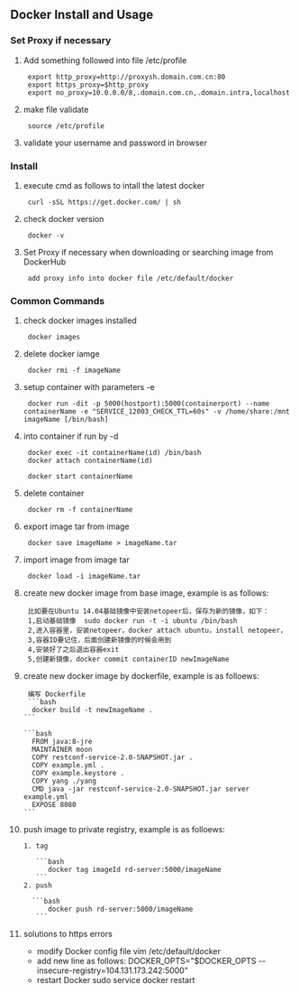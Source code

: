 ## Docker Install and Usage

### Set Proxy if necessary
 1. Add something followed into file /etc/profile
     
         export http_proxy=http://proxysh.domain.com.cn:80
         export https_proxy=$http_proxy
         export no_proxy=10.0.0.0/8,.domain.com.cn,.domain.intra,localhost       
 2. make file validate
 
         source /etc/profile        
 3. validate your username and password in browser

### Install
 1. execute cmd as follows to intall the latest docker
 
         curl -sSL https://get.docker.com/ | sh        
 2. check docker version
 
         docker -v       
 3. Set Proxy if necessary when downloading or searching image from DockerHub
 
         add proxy info into docker file /etc/default/docker
        
### Common Commands
 1. check docker images installed
 
         docker images
 2. delete docker iamge
 
         docker rmi -f imageName
        
 3. setup container with parameters -e
 
         docker run -dit -p 5000(hostport):5000(containerport) --name containerName -e "SERVICE_12003_CHECK_TTL=60s" -v /home/share:/mnt imageName [/bin/bash]
        
 4. into container if run by -d
 
         docker exec -it containerName(id) /bin/bash
         docker attach containerName(id)
    
         docker start containerName
 5. delete container
 
         docker rm -f containerName
        
 6. export image tar from image
 
         docker save imageName > imageName.tar
 
 7. import image from image tar
 
         docker load -i imageName.tar
        
 8. create new docker image from base image, example is as follows:
 
         比如要在Ubuntu 14.04基础镜像中安装netopeer后，保存为新的镜像，如下：
         1,启动基础镜像  sudo docker run -t -i ubuntu /bin/bash
         2,进入容器里，安装netopeer，docker attach ubuntu，install netopeer，
         3,容器ID要记住，后面创建新镜像的时候会用到
         4,安装好了之后退出容器exit
         5,创建新镜像，docker commit containerID newImageName
        
 9. create new docker image by dockerfile, example is as folloews:
 
         编写 Dockerfile
         ```bash
          docker build -t newImageName .
        ```
        
        ```bash
          FROM java:8-jre
          MAINTAINER moon
          COPY restconf-service-2.0-SNAPSHOT.jar .
          COPY example.yml .
          COPY example.keystore .
          COPY yang ./yang
          CMD java -jar restconf-service-2.0-SNAPSHOT.jar server example.yml
          EXPOSE 8080
        ```
    
 10. push image to private registry, example is as folloews:
 
         1. tag
         
            ```bash
               docker tag imageId rd-server:5000/imageName
            ```
         2. push
         
           ```bash
               docker push rd-server:5000/imageName
            ```
 11. solutions to https errors
     
     - modify Docker config file
            vim /etc/default/docker
     - add new line as follows:
            DOCKER_OPTS="$DOCKER_OPTS --insecure-registry=104.131.173.242:5000"
     - restart Docker
            sudo service docker restart
